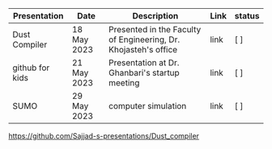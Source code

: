 Presentation | Date | Description | Link | status
--- | --- | --- | --- | ---
Dust Compiler | 18 May 2023 | Presented in the Faculty of Engineering, Dr. Khojasteh's office | link | [ ]
github for kids | 21 May 2023 | Presentation at Dr. Ghanbari's startup meeting | link | [ ]
SUMO | 29 May 2023 | computer simulation | link | [ ]
https://github.com/Sajjad-s-presentations/Dust_compiler
